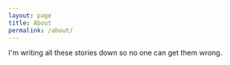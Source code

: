```yaml
---
layout: page
title: About
permalink: /about/
---
```


I'm writing all these stories down so no one can get them wrong. 

